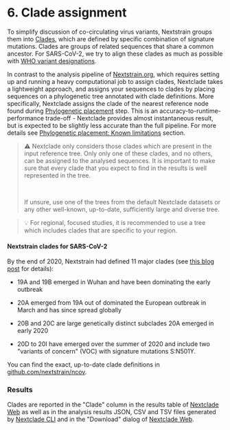 # 6. Clade assignment

To simplify discussion of co-circulating virus variants, Nextstrain groups them into [Clades](../terminology.html#clade), which are defined by specific combination of signature mutations. Clades are groups of related sequences that share a common ancestor. For SARS-CoV-2, we try to align these clades as much as possible with [WHO variant designations](https://www.who.int/en/activities/tracking-SARS-CoV-2-variants/).

In contrast to the analysis pipeline of [Nextstrain.org](https://nextstrain.org), which requires setting up and running a heavy computational job to assign clades, Nextclade takes a lightweight approach, and assigns your sequences to clades by placing sequences on a phylogenetic tree annotated with clade definitions. More specifically, Nextclade assigns the clade of the nearest reference node found during [Phylogenetic placement](05-phylogenetic-placement) step. This is an accuracy-to-runtime-performance trade-off - Nextclade provides almost instantaneous result, but is expected to be slightly less accurate than the full pipeline. For more details see [Phylogenetic placement: Known limitations](05-phylogenetic-placement.html#known-limitations) section.


> ⚠️ Nextclade only considers those clades which are present in the input reference tree. Only only one of these clades, and no others, can be assigned to the analysed sequences. It is important to make sure that every clade that you expect to find in the results is well represented in the tree.
>
> <br/>
>
> If unsure, use one of the trees from the default Nextclade datasets or any other well-known, up-to-date, sufficiently large and diverse tree.

> 💡 For regional, focused studies, it is recommended to use a tree which includes clades that are specific to your region.

#### Nextstrain clades for SARS-CoV-2

   <!-- TODO: this is a SARS-CoV-2-specific section -->
   <!-- TODO: Possibly update this section -->

By the end of 2020, Nextstrain had defined 11 major clades (see [this blog post](https://nextstrain.org/blog/2021-01-06-updated-SARS-CoV-2-clade-naming) for details):

- 19A and 19B emerged in Wuhan and have been dominating the early outbreak

- 20A emerged from 19A out of dominated the European outbreak in March and has since spread globally

- 20B and 20C are large genetically distinct subclades 20A emerged in early 2020

- 20D to 20I have emerged over the summer of 2020 and include two "variants of concern" (VOC) with signature mutations S:N501Y.

   <!-- TODO: add clade schema -->

You can find the exact, up-to-date clade definitions in [github.com/nextstrain/ncov](https://github.com/nextstrain/ncov/blob/master/defaults/clades.tsv).

### Results

Clades are reported in the "Clade" column in the results table of [Nextclade Web](../nextclade-web) as well as in the analysis results JSON, CSV and TSV files generated by [Nextclade CLI](../nextclade-cli) and in the "Download" dialog of [Nextclade Web](../nextclade-web).
